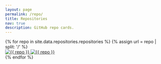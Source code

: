```yaml
---
layout: page
permalink: /repo/
title: Repositories
nav: true
description: GitHub repo cards.
---
```


<div class="repositories d-flex flex-wrap justify-content-between align-items-center">
  {% for repo in site.data.repositories.repositories %}
  {% assign url =  repo | split: '/' %}
    <div class="repo pr-2 pb-2">
      <a href="https://github.com/{{ repo }}">
        <img class="repo-img-light" alt="{{ repo }}" src="https://github-readme-stats.vercel.app/api/pin/?username={{ url.first }}&repo={{ url.last }}&theme={{ site.repo_theme_light }}">
        <img class="repo-img-dark" alt="{{ repo }}" src="https://github-readme-stats.vercel.app/api/pin/?username={{ url.first }}&repo={{ url.last }}&theme={{ site.repo_theme_dark }}">
      </a>
    </div>
  {% endfor %}
</div>

